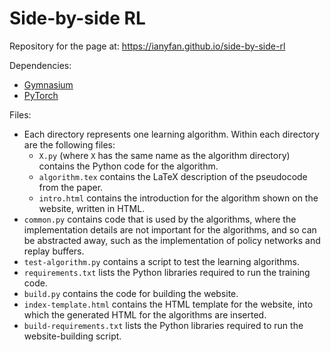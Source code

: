# Side-by-side RL

Repository for the page at: https://ianyfan.github.io/side-by-side-rl

Dependencies:
- [Gymnasium](//gymnasium.farama.org)
- [PyTorch](//pytorch.org)

Files:
- Each directory represents one learning algorithm. Within each directory are the following files:
  - `X.py` (where `X` has the same name as the algorithm directory) contains the Python code for the algorithm.
  - `algorithm.tex` contains the LaTeX description of the pseudocode from the paper.
  - `intro.html` contains the introduction for the algorithm shown on the website, written in HTML.
- `common.py` contains code that is used by the algorithms, where the implementation details are not important for the algorithms, and so can be abstracted away, such as the implementation of policy networks and replay buffers.
- `test-algorithm.py` contains a script to test the learning algorithms.
- `requirements.txt` lists the Python libraries required to run the training code.
- `build.py` contains the code for building the website.
- `index-template.html` contains the HTML template for the website, into which the generated HTML for the algorithms are inserted.
- `build-requirements.txt` lists the Python libraries required to run the website-building script.
